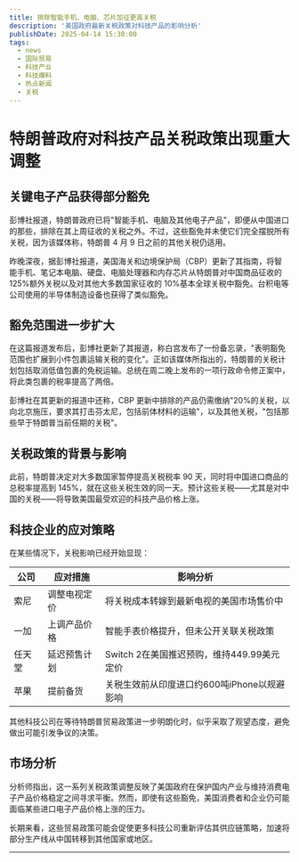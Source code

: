 ```yaml
---
title: 排除智能手机、电脑、芯片加征更高关税
description: '美国政府最新关税政策对科技产品的影响分析'
publishDate: 2025-04-14 15:30:00
tags:
  - news
  - 国际贸易
  - 科技产业
  - 科技爆料
  - 热点新闻
  - 关税
---
```


# 特朗普政府对科技产品关税政策出现重大调整

## 关键电子产品获得部分豁免

彭博社报道，特朗普政府已将"智能手机、电脑及其他电子产品"，即便从中国进口的那些，排除在其上周征收的关税之外。不过，这些豁免并未使它们完全摆脱所有关税，因为该媒体称，特朗普 4 月 9 日之前的其他关税仍适用。

昨晚深夜，据彭博社报道，美国海关和边境保护局（CBP）更新了其指南，将智能手机、笔记本电脑、硬盘、电脑处理器和内存芯片从特朗普对中国商品征收的 125%额外关税以及对其他大多数国家征收的 10%基本全球关税中豁免。台积电等公司使用的半导体制造设备也获得了类似豁免。

## 豁免范围进一步扩大

在这篇报道发布后，彭博社更新了其报道，称白宫发布了一份备忘录，"表明豁免范围也扩展到小件包裹运输关税的变化"。正如该媒体所指出的，特朗普的关税计划包括取消低值包裹的免税运输。总统在周二晚上发布的一项行政命令修正案中，将此类包裹的税率提高了两倍。

彭博社在其更新的报道中还称，CBP 更新中排除的产品仍需缴纳"20%的关税，以向北京施压，要求其打击芬太尼，包括前体材料的运输"，以及其他关税，"包括那些早于特朗普当前任期的关税"。

## 关税政策的背景与影响

此前，特朗普决定对大多数国家暂停提高关税税率 90 天，同时将中国进口商品的总税率提高到 145%，就在这些关税生效的同一天。预计这些关税——尤其是对中国的关税——将导致美国最受欢迎的科技产品价格上涨。

## 科技企业的应对策略

在某些情况下，关税影响已经开始显现：

| 公司 | 应对措施 | 影响分析 |
|------|----------|----------|
| 索尼 | 调整电视定价 | 将关税成本转嫁到最新电视的美国市场售价中 |
| 一加 | 上调产品价格 | 智能手表价格提升，但未公开关联关税政策 |
| 任天堂 | 延迟预售计划 | Switch 2在美国推迟预购，维持449.99美元定价 |
| 苹果 | 提前备货 | 关税生效前从印度进口约600吨iPhone以规避影响 |

其他科技公司在等待特朗普贸易政策进一步明朗化时，似乎采取了观望态度，避免做出可能引发争议的决策。

## 市场分析

分析师指出，这一系列关税政策调整反映了美国政府在保护国内产业与维持消费电子产品价格稳定之间寻求平衡。然而，即使有这些豁免，美国消费者和企业仍可能面临某些进口电子产品价格上涨的压力。

长期来看，这些贸易政策可能会促使更多科技公司重新评估其供应链策略，加速将部分生产线从中国转移到其他国家或地区。

---
